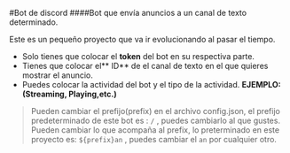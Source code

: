#Bot de discord
####Bot que envía anuncios a un canal de texto determinado.

Este es un pequeño proyecto que va ir evolucionando al pasar el tiempo.

- Solo tienes que colocar el **token** del bot en su respectiva parte.
- Tienes que colocar el** ID** de el canal de texto en el que quieres mostrar el anuncio.
- Puedes colocar la actividad del bot y el tipo de la actividad. **EJEMPLO: (Streaming, Playing,etc.)**

>  Pueden cambiar el prefijo(prefix) en el archivo config.json, el prefijo predeterminado de este bot es : `/` , puedes cambiarlo al que gustes.
Pueden cambiar lo que acompaña al prefix, lo preterminado en este proyecto es: `${prefix}an` , puedes cambiar el `an` por cualquier otro.
